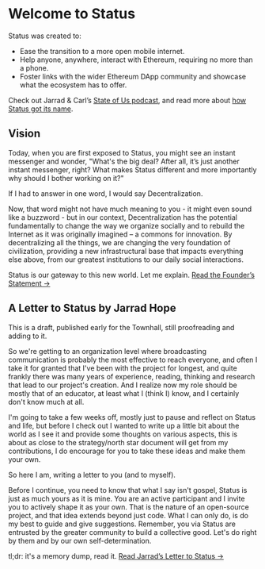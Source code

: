 # Welcome to Status

Status was created to:

* Ease the transition to a more open mobile internet.
* Help anyone, anywhere, interact with Ethereum, requiring no more than a phone.
* Foster links with the wider Ethereum DApp community and showcase what the ecosystem has to offer.

Check out Jarrad & Carl’s [State of Us podcast](https://our.status.im/state-of-us/), and read more about [how Status got its name](https://blog.status.im/we-are-the-state-of-us-2f0fc20b26d3).

## Vision

Today, when you are first exposed to Status, you might see an instant messenger and wonder, "What's the big deal? After all, it’s just another instant messenger, right? What makes Status different and more importantly why should I bother working on it?"

If I had to answer in one word, I would say Decentralization.

Now, that word might not have much meaning to you - it might even sound like a buzzword - but in our context, Decentralization has the potential fundamentally to change the way we organize socially and to rebuild the Internet as it was originally imagined – a commons for innovation. By decentralizing all the things, we are changing the very foundation of civilization, providing a new infrastructural base that impacts everything else above, from our greatest institutions to our daily social interactions.

Status is our gateway to this new world. Let me explain. [Read the Founder’s Statement →](https://github.com/status-im/legacy-wiki/blob/master/archive/Founder%E2%80%99s_Statement.md)

## A Letter to Status by Jarrad Hope 

This is a draft, published early for the Townhall, still proofreading and adding to it.

So we're getting to an organization level where broadcasting communication is probably the most effective to reach everyone, and often I take it for granted that I've been with the project for longest, and quite frankly there was many years of experience, reading, thinking and research that lead to our project's creation. And I realize now my role should be mostly that of an educator, at least what I (think I) know, and I certainly don't know much at all.

I'm going to take a few weeks off, mostly just to pause and reflect on Status and life, but before I check out I wanted to write up a little bit about the world as I see it and provide some thoughts on various aspects, this is about as close to the strategy/north star document will get from my contributions, I do encourage for you to take these ideas and make them your own.

So here I am, writing a letter to you (and to myself).

Before I continue, you need to know that what I say isn't gospel, Status is just as much yours as it is mine. You are an active participant and I invite you to actively shape it as your own. That is the nature of an open-source project, and that idea extends beyond just code. What I can only do, is do my best to guide and give suggestions. Remember, you via Status are entrusted by the greater community to build a collective good. Let's do right by them and by our own self-determination.

tl;dr: it's a memory dump, read it. [Read Jarrad’s Letter to Status →](https://our.status.im/a-letter-to-status-context-strategy/)

